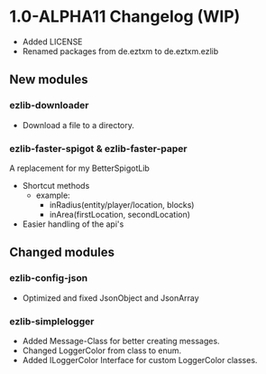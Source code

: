 # 1.0-ALPHA11 Changelog (WIP)

- Added LICENSE
- Renamed packages from de.eztxm to de.eztxm.ezlib

## New modules

### ezlib-downloader

- Download a file to a directory.

### ezlib-faster-spigot & ezlib-faster-paper

A replacement for my BetterSpigotLib

- Shortcut methods
  - example:
    - inRadius(entity/player/location, blocks)
    - inArea(firstLocation, secondLocation)
- Easier handling of the api's

## Changed modules

### ezlib-config-json

- Optimized and fixed JsonObject and JsonArray

### ezlib-simplelogger

- Added Message-Class for better creating messages.
- Changed LoggerColor from class to enum.
- Added ILoggerColor Interface for custom LoggerColor classes.

